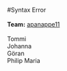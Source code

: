 #Syntax Error  
<br>
**Team:** 
<a href="https://github.com/apanappe11">apanappe11</a>  
<br>
Tommi  
Johanna  
Göran  
Philip
Maria  
